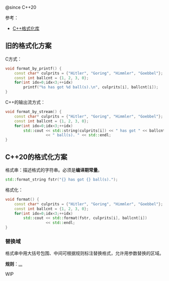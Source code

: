 
@since C++20

参考：
- [C++格式化库](https://zh.cppreference.com/w/cpp/utility/format)

## 旧的格式化方案

C方式：

```cpp
void format_by_printf() {
	const char* culprits = {"Hitler", "Goring", "Himmler", "Goebbel"};
	const int ballcnt = {1, 2, 3, 0};
	for(int idx=0;idx<3;++idx)
		printf("%s has got %d ball(s).\n", culprits[i], ballcnt[i]);
}
```

C++的输出流方式：

```cpp
void format_by_stream() {
	const char* culprits = {"Hitler", "Goring", "Himmler", "Goebbel"};
	const int ballcnt = {1, 2, 3, 0};
	for(int idx=0;idx<3;++idx)
		std::cout << std::string(culprits[i]) << " has got " << ballcnt[i]
				  << " ball(s). " << std::endl;
}
```

## C++20的格式化方案

格式串：描述格式的字符串。必须是**编译期常量**。

```cpp
std::format_string fstr("{} has got {} ball(s).");
```

格式化：

```cpp
void format() {
	const char* culprits = {"Hitler", "Goring", "Himmler", "Goebbel"};
	const int ballcnt = {1, 2, 3, 0};
	for(int idx=0;idx<3;++idx)
		std::cout << std::format(fstr, culprits[i], ballcnt[i]) 
		          << std::endl;
}
```

### 替换域

格式串中用大括号包围、中间可根据规则标注替换格式，允许用参数替换的区域。

**规则**：[...](https://zh.cppreference.com/w/cpp/utility/format/formatter#.E6.A0.87.E5.87.86.E6.A0.BC.E5.BC.8F.E8.AF.B4.E6.98.8E)

WIP